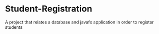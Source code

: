 # Student-Registration
A project that relates a database and javafx application in order to register students
